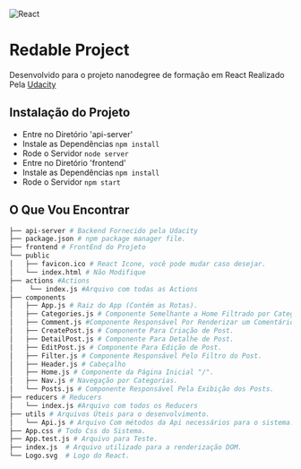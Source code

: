 ![React](https://logos-download.com/wp-content/uploads/2016/09/React_logo_small.png "React")
# Redable Project

  Desenvolvido para o projeto nanodegree de formação em React Realizado Pela [Udacity](https://br.udacity.com/course/react-nanodegree--nd019) 

## Instalação do Projeto


* Entre no Diretório 'api-server'
* Instale as Dependências `npm install`
* Rode o Servidor  `node server`
* Entre no Diretório 'frontend'
* Instale as Dependências `npm install`
* Rode o Servidor  `npm start`

## O Que Vou Encontrar 
```bash
├── api-server # Backend Fornecido pela Udacity
├── package.json # npm package manager file.
├── frontend # FrontEnd do Projeto
└── public
│   ├── favicon.ico # React Icone, você pode mudar caso desejar.
│   └── index.html # Não Modifique
├── actions #Actions
│    └── index.js #Arquivo com todas as Actions
├── components
│   ├── App.js # Raiz do App (Contém as Rotas).
│   ├── Categories.js # Componente Semelhante a Home Filtrado por Categorias.
│   ├── Comment.js #Componente Responsável Por Renderizar um Comentário.
│   ├── CreatePost.js # Componente Para Criação de Post.
│   ├── DetailPost.js # Componente Para Detalhe de Post.  
│   ├── EditPost.js # Componente Para Edição de Post.
│   ├── Filter.js # Componente Responsável Pelo Filtro do Post.
│   ├── Header.js # Cabeçalho
│   ├── Home.js # Componente da Página Inicial "/".
│   ├── Nav.js # Navegação por Categorias.
│   └── Posts.js # Componente Responsável Pela Exibição dos Posts.
├── reducers # Reducers
│   └── index.js #Arquivo com todos os Reducers
├── utils # Arquivos Úteis para o desenvolvimento.
│   └── Api.js # Arquivo Com métodos da Api necessários para o sistema.
├── App.css # Todo Css do Sistema.
├── App.test.js # Arquivo para Teste.
├── index.js  # Arquivo utilizado para a renderização DOM.
└── Logo.svg  # Logo do React.
```
